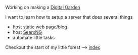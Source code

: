 Working on making a [Digital Garden](https://github.com/MaggieAppleton/digital-gardeners)

I want to learn how to setup a server that does several things
- host static web page/blog
- host [SearxNG](https://github.com/searxng/searxng)
- automate little tasks

Checkout the start of my little forest --> [index](index.md)